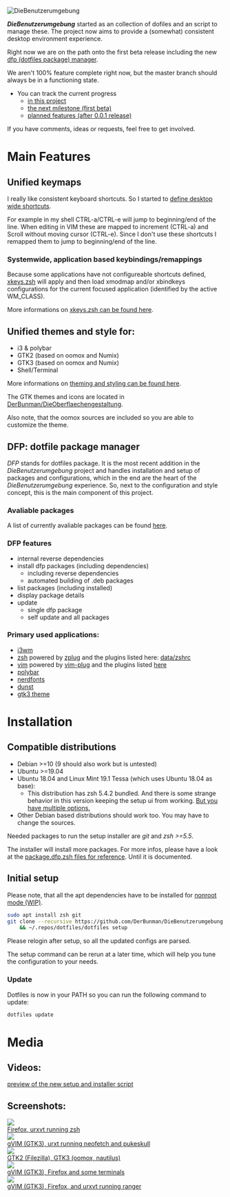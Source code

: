 ![DieBenutzerumgebung](docs/images/logo.png)

___DieBenutzerumgebung___ started as an collection of dofiles and an script to manage these.
The project now aims to provide a (somewhat) consistent desktop environment experience.

Right now we are on the path onto the first beta release including the new [dfp (dotfiles package) manager](docs/dfp.md).

We aren't 100% feature complete right now, but the master branch should always be in a functioning state.

- You can track the current progress
  * [in this project](https://github.com/users/DerBunman/projects/1)
  * [the next milestone (first beta)](https://github.com/DerBunman/DieBenutzerumgebung/milestone/1)
  * [planned features (after 0.0.1 release)](https://github.com/DerBunman/DieBenutzerumgebung/milestone/2)

If you have comments, ideas or requests, feel free to get involved.

# Main Features

## Unified keymaps
I really like consistent keyboard shortcuts. So I started to [define desktop wide shortcuts](docs/keymaps.md).

For example in my shell CTRL-a/CTRL-e will jump to beginning/end of the line.
When editing in VIM these are mapped to increment (CTRL-a) and Scroll without moving cursor (CTRL-e).
Since I don't use these shortcuts I remapped them to jump to beginning/end of the line.

### Systemwide, application based keybindings/remappings

Because some applications have not configureable shortcuts defined, [xkeys.zsh](docs/xkeys.zsh.md) will apply and then load xmodmap and/or xbindkeys configurations for the current focused application (identified by the active WM_CLASS).

More informations on [xkeys.zsh can be found here](docs/xkeys.zsh.md).

## Unified themes and style for:

  - i3 & polybar
  - GTK2 (based on oomox and Numix)
  - GTK3 (based on oomox and Numix)
  - Shell/Terminal


More informations on [theming and styling can be found here](docs/style.md).

The GTK themes and icons are located in [DerBunman/DieOberflaechengestaltung](https://github.com/DerBunman/DieOberflaechengestaltung).

Also note, that the oomox sources are included so you are able to customize the theme.

## DFP: dotfile package manager

_DFP_ stands for dotfiles package. It is the most recent addition in the _DieBenutzerumgebung_ project and handles installation and setup of packages and configurations, which in the end are the heart of the _DieBenutzerumgebung_ experience. So, next to the configuration and style concept, this is the main component of this project.

### Avaliable packages

A list of currently avaliable packages can be found [here](packages).

### DFP features

- internal reverse dependencies
- install dfp packages (including dependencies)
  - including reverse dependencies
  - automated building of .deb packages
- list packages (including installed)
- display package details
- update
  - single dfp package
  - self update and all packages

### Primary used applications:
* [i3wm](https://i3wm.org/)
* [zsh](https://www.zsh.org/) powered by [zplug](https://github.com/zplug/zplug) and the plugins listed here: [data/zshrc](data/zshrc)
* [vim](https://www.vim.org/) powered by [vim-plug](https://github.com/junegunn/vim-plug) and the plugins listed [here](https://github.com/DerBunman/DieBenutzerumgebung/blob/master/packages/vim/vim/vimrc_plug.vim)
* [polybar](https://github.com/jaagr/polybar)
* [nerdfonts](https://nerdfonts.com/)
* [dunst](https://dunst-project.org/)
* [gtk3 theme](https://www.gtk.org/)


# Installation

## Compatible distributions
- Debian >=10 (9 should also work but is untested)
- Ubuntu >=19.04
- Ubuntu 18.04 and Linux Mint 19.1 Tessa (which uses Ubuntu 18.04 as base):
	- This distribution has zsh 5.4.2 bundled. And there is some strange behavior in this version keeping the setup ui from working. [But you have multiple options.](docs/zsh_5.4.2.md)
- Other Debian based distributions should work too. You may have to change the sources.

Needed packages to run the setup installer are _git_ and _zsh >=5.5_.

The installer will install more packages.
For more infos, please have a look at the [package.dfp.zsh files for reference](https://github.com/DerBunman/DieBenutzerumgebung/blob/master/packages/urxvt/urxvt.dfp.zsh). Until it is documented.

## Initial setup

Please note, that all the apt dependencies have to be installed for [nonroot mode (WIP)](https://github.com/DerBunman/DieBenutzerumgebung/issues/15).

```zsh
sudo apt install zsh git
git clone --recursive https://github.com/DerBunman/DieBenutzerumgebung ~/.repos/dotfiles \
	&& ~/.repos/dotfiles/dotfiles setup
```
Please relogin after setup, so all the updated configs are parsed.

The setup command can be rerun at a later time, which will help you tune the configuration to your needs.

### Update
Dotfiles is now in your PATH so you can run the following command to update:
```zsh
dotfiles update
```

# Media
## Videos:

[preview of the new setup and installer script](https://streamable.com/za9ul)

## Screenshots:
<a href="docs/images/screenshot1.png" target="_blank">
	<img src="docs/images/screenshot1.thumb.png" />
</a>  
<br>
<a href="docs/images/screenshot1.png" target="_blank">
	Firefox, urxvt running zsh
</a>  
<br>
<a href="docs/images/screenshot2.png" target="_blank">
	<img src="docs/images/screenshot2.thumb.png" />
</a>  
<br>
<a href="docs/images/screenshot2.png" target="_blank">
	gVIM (GTK3), urxt running neofetch and pukeskull
</a>  
<br>
<a href="docs/images/screenshot3.png" target="_blank">
	<img src="docs/images/screenshot3.thumb.png" />
</a>  
<br>
<a href="docs/images/screenshot3.png" target="_blank">
	GTK2 (Filezilla), GTK3 (oomox, nautilus)
</a>  
<br>
<a href="docs/images/screenshot4.png" target="_blank">
	<img src="docs/images/screenshot4.thumb.png" />
</a>  
<br>
<a href="docs/images/screenshot4.png" target="_blank">
	gVIM (GTK3), Firefox and some terminals
</a>  
<br>
<a href="docs/images/screenshot5.png" target="_blank">
	<img src="docs/images/screenshot5.thumb.png" />
</a>  
<br>
<a href="docs/images/screenshot5.png" target="_blank">
	gVIM (GTK3), Firefox, and urxvt running ranger
</a>

